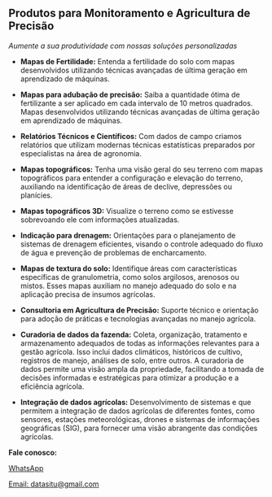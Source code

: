 ## Produtos para Monitoramento e Agricultura de Precisão


*Aumente a sua produtividade com nossas soluções personalizadas*


- **Mapas de Fertilidade:** Entenda a fertilidade do solo com mapas desenvolvidos utilizando técnicas avançadas de última geração em aprendizado de máquinas.

- **Mapas para adubação de precisão:** Saiba a quantidade ótima de fertilizante a ser aplicado em cada intervalo de 10 metros quadrados. Mapas desenvolvidos utilizando técnicas avançadas de última geração em aprendizado de máquinas. 
 
- **Relatórios Técnicos e Científicos:** Com dados de campo criamos relatórios que utilizam modernas técnicas estatísticas preparados por especialistas na área de agronomia.

- **Mapas topográficos:** Tenha uma visão geral do seu terreno com mapas topográficos para entender a configuração e elevação do terreno, auxiliando na identificação de áreas de declive, depressões ou planícies.

- **Mapas topográficos 3D:** Visualize o terreno como se estivesse sobrevoando ele com informações atualizadas. 
 
- **Indicação para drenagem:** Orientações para o planejamento de sistemas de drenagem eficientes, visando o controle adequado do fluxo de água e prevenção de problemas de encharcamento.

- **Mapas de textura do solo:** Identifique áreas com características específicas de granulometria, como solos argilosos, arenosos ou mistos. Esses mapas auxiliam no manejo adequado do solo e na aplicação precisa de insumos agrícolas.

- **Consultoria em Agricultura de Precisão:** Suporte técnico e orientação para adoção de práticas e tecnologias avançadas no manejo agrícola.

- **Curadoria de dados da fazenda:** Coleta, organização, tratamento e armazenamento adequados de todas as informações relevantes para a gestão agrícola. Isso inclui dados climáticos, históricos de cultivo, registros de manejo, análises de solo, entre outros. A curadoria de dados permite uma visão ampla da propriedade, facilitando a tomada de decisões informadas e estratégicas para otimizar a produção e a eficiência agrícola.

- **Integração de dados agrícolas:** Desenvolvimento de sistemas e que permitem a integração de dados agrícolas de diferentes fontes, como sensores, estações meteorológicas, drones e sistemas de informações geográficas (SIG), para fornecer uma visão abrangente das condições agrícolas.


**Fale conosco:**

[WhatsApp](https://wa.me/message/6XYV3TT2NBXEO1)

[Email: datasitu@gmail.com](mailto:datasitu@gmail.com)
